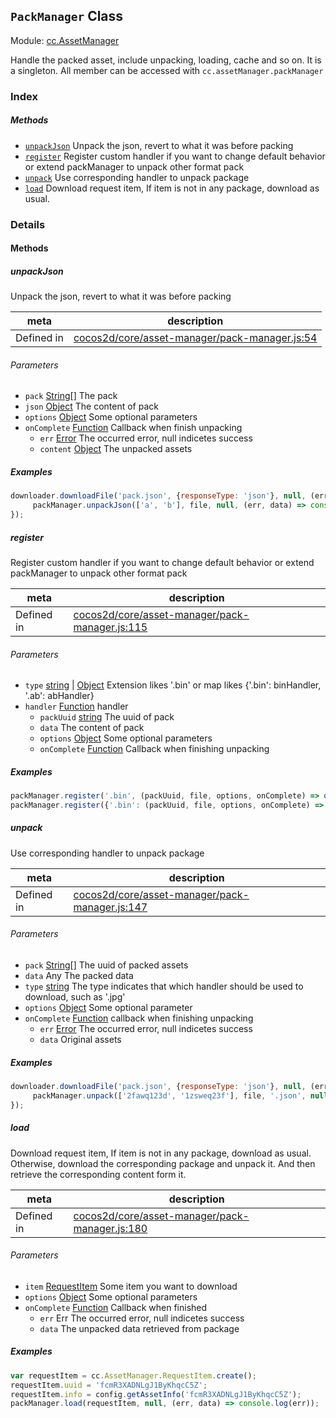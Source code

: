 ## `PackManager` Class



Module: [cc.AssetManager](../modules/cc.AssetManager.md)


Handle the packed asset, include unpacking, loading, cache and so on. It is a singleton. All member can be accessed with `cc.assetManager.packManager`



### Index



##### Methods

  - [`unpackJson`](#unpackjson) Unpack the json, revert to what it was before packing
  - [`register`](#register) Register custom handler if you want to change default behavior or extend packManager to unpack other format pack
  - [`unpack`](#unpack) Use corresponding handler to unpack package
  - [`load`](#load) Download request item, If item is not in any package, download as usual.



### Details




<!-- Method Block -->
#### Methods


##### unpackJson

Unpack the json, revert to what it was before packing

| meta | description |
|------|-------------|
| Defined in | [cocos2d/core/asset-manager/pack-manager.js:54](https://github.com/cocos-creator/engine/blob/ed2b039b9aa8396d7da1c8c1149f41269733e8fd/cocos2d/core/asset-manager/pack-manager.js#L54) |

###### Parameters
- `pack` <a href="https://developer.mozilla.org/en/JavaScript/Reference/Global_Objects/String" class="crosslink external" target="_blank">String[]</a> The pack
- `json` <a href="https://developer.mozilla.org/en/JavaScript/Reference/Global_Objects/Object" class="crosslink external" target="_blank">Object</a> The content of pack
- `options` <a href="https://developer.mozilla.org/en/JavaScript/Reference/Global_Objects/Object" class="crosslink external" target="_blank">Object</a> Some optional parameters
- `onComplete` <a href="https://developer.mozilla.org/en/JavaScript/Reference/Global_Objects/Function" class="crosslink external" target="_blank">Function</a> Callback when finish unpacking
	- `err` <a href="https://developer.mozilla.org/en/JavaScript/Reference/Global_Objects/Error" class="crosslink external" target="_blank">Error</a> The occurred error, null indicetes success
	- `content` <a href="https://developer.mozilla.org/en/JavaScript/Reference/Global_Objects/Object" class="crosslink external" target="_blank">Object</a> The unpacked assets

##### Examples

```js
downloader.downloadFile('pack.json', {responseType: 'json'}, null, (err, file) => {
     packManager.unpackJson(['a', 'b'], file, null, (err, data) => console.log(err));
});
```

##### register

Register custom handler if you want to change default behavior or extend packManager to unpack other format pack

| meta | description |
|------|-------------|
| Defined in | [cocos2d/core/asset-manager/pack-manager.js:115](https://github.com/cocos-creator/engine/blob/ed2b039b9aa8396d7da1c8c1149f41269733e8fd/cocos2d/core/asset-manager/pack-manager.js#L115) |

###### Parameters
- `type` <a href="https://developer.mozilla.org/en/JavaScript/Reference/Global_Objects/String" class="crosslink external" target="_blank">string</a> &#124; <a href="https://developer.mozilla.org/en/JavaScript/Reference/Global_Objects/Object" class="crosslink external" target="_blank">Object</a> Extension likes '.bin' or map likes {'.bin': binHandler, '.ab': abHandler}
- `handler` <a href="https://developer.mozilla.org/en/JavaScript/Reference/Global_Objects/Function" class="crosslink external" target="_blank">Function</a> handler
	- `packUuid` <a href="https://developer.mozilla.org/en/JavaScript/Reference/Global_Objects/String" class="crosslink external" target="_blank">string</a> The uuid of pack
	- `data`  The content of pack
	- `options` <a href="https://developer.mozilla.org/en/JavaScript/Reference/Global_Objects/Object" class="crosslink external" target="_blank">Object</a> Some optional parameters
	- `onComplete` <a href="https://developer.mozilla.org/en/JavaScript/Reference/Global_Objects/Function" class="crosslink external" target="_blank">Function</a> Callback when finishing unpacking

##### Examples

```js
packManager.register('.bin', (packUuid, file, options, onComplete) => onComplete(null, null));
packManager.register({'.bin': (packUuid, file, options, onComplete) => onComplete(null, null), '.ab': (packUuid, file, options, onComplete) => onComplete(null, null)});
```

##### unpack

Use corresponding handler to unpack package

| meta | description |
|------|-------------|
| Defined in | [cocos2d/core/asset-manager/pack-manager.js:147](https://github.com/cocos-creator/engine/blob/ed2b039b9aa8396d7da1c8c1149f41269733e8fd/cocos2d/core/asset-manager/pack-manager.js#L147) |

###### Parameters
- `pack` <a href="https://developer.mozilla.org/en/JavaScript/Reference/Global_Objects/String" class="crosslink external" target="_blank">String[]</a> The uuid of packed assets
- `data` Any The packed data
- `type` <a href="https://developer.mozilla.org/en/JavaScript/Reference/Global_Objects/String" class="crosslink external" target="_blank">string</a> The type indicates that which handler should be used to download, such as '.jpg'
- `options` <a href="https://developer.mozilla.org/en/JavaScript/Reference/Global_Objects/Object" class="crosslink external" target="_blank">Object</a> Some optional parameter
- `onComplete` <a href="https://developer.mozilla.org/en/JavaScript/Reference/Global_Objects/Function" class="crosslink external" target="_blank">Function</a> callback when finishing unpacking
	- `err` <a href="https://developer.mozilla.org/en/JavaScript/Reference/Global_Objects/Error" class="crosslink external" target="_blank">Error</a> The occurred error, null indicetes success
	- `data`  Original assets

##### Examples

```js
downloader.downloadFile('pack.json', {responseType: 'json'}, null, (err, file) => {
     packManager.unpack(['2fawq123d', '1zsweq23f'], file, '.json', null, (err, data) => console.log(err));
});
```

##### load

Download request item, If item is not in any package, download as usual. Otherwise, download the corresponding package and unpack it.
And then retrieve the corresponding content form it.

| meta | description |
|------|-------------|
| Defined in | [cocos2d/core/asset-manager/pack-manager.js:180](https://github.com/cocos-creator/engine/blob/ed2b039b9aa8396d7da1c8c1149f41269733e8fd/cocos2d/core/asset-manager/pack-manager.js#L180) |

###### Parameters
- `item` <a href="../classes/RequestItem.html" class="crosslink">RequestItem</a> Some item you want to download
- `options` <a href="https://developer.mozilla.org/en/JavaScript/Reference/Global_Objects/Object" class="crosslink external" target="_blank">Object</a> Some optional parameters
- `onComplete` <a href="https://developer.mozilla.org/en/JavaScript/Reference/Global_Objects/Function" class="crosslink external" target="_blank">Function</a> Callback when finished
	- `err` Err The occurred error, null indicetes success
	- `data`  The unpacked data retrieved from package

##### Examples

```js
var requestItem = cc.AssetManager.RequestItem.create();
requestItem.uuid = 'fcmR3XADNLgJ1ByKhqcC5Z';
requestItem.info = config.getAssetInfo('fcmR3XADNLgJ1ByKhqcC5Z');
packManager.load(requestItem, null, (err, data) => console.log(err));
```


